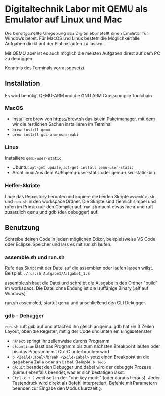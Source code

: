 # Digitaltechnik Labor mit QEMU als Emulator auf Linux und Mac

Die bereitgestellte Umgebung des Digitallabor stellt einen Emulator für Windows bereit. Für MacOS und Linux besteht die Möglichkeit alle Aufgaben direkt auf der Platine laufen zu lassen.

Mit QEMU aber ist es auch möglich die meisten Aufgaben direkt auf dem PC zu debuggen.

Kenntnis des Terminals vorrausgesetzt.

## Installation

Es wird benötigt QEMU-ARM und die GNU ARM Crosscompile Toolchain

### MacOS

- Installiere brew von https://brew.sh das ist ein Paketmanager, mit dem wir die restlichen Sachen installieren im Terminal
- `brew install qemu`
- `brew install gcc-arm-none-eabi`

### Linux

Installiere `qemu-user-static`
- Ubuntu: `apt-get update`, `apt-get install qemu-user-static`
- ArchLinux: Aus dem AUR qemu-user-static oder qemu-user-static-bin

### Helfer-Skripte
Lade das Repository herunter und kopiere die beiden Skripte `assemble.sh` und `run.sh` in den workspace Ordner. Die Skripte sind ziemlich simpel und rufen im Prinzip nur den Compiler auf. `run.sh` macht etwas mehr und ruft zusätzlich qemu und gdb (den debugger) auf.

## Benutzung

Schreibe deinen Code in jedem möglichen Editor, beispielsweise VS Code oder Eclipse. Speicher und lass es mit run.sh laufen.

### assemble.sh und run.sh

Rufe das Skript mit der Datei auf die assemblen oder laufen lassen willst.
Beispiel: `./run.sh Aufgabe1/Aufgabe1_1.S`

assemble.sh baut die Datei und schreibt die Ausgabe in den Ordner "build" im workspace. Die Datei ohne Endung ist die lauffähige Binary (.elf auf Windows)

run.sh assembled, startet qemu und anschließend den CLI Debugger.

### gdb - Debugger 

`run.sh` ruft gdb auf und attached ihn gleich an qemu. gdb hat ein 3 Zeilen Layout, oben die Register, mittig der Code und unten ein Eingabefenster

- `n`/`next` springt ihr zeilenweise durchs Programm
- `c`/`continue` lässt das Programm bis zum nächsten Breakpoint laufen oder bis das Programm mit Ctrl-C unterbrochen wird
- `b <Zeile/Label>`/`break <Zeile/Label>` setzt einen Breakpoint an die gegebene Zeile oder an Label. Beispiel `b loop`
- `q`/`quit` beendet den Debugger und dabei wird der debuggte Prozess (qemu) ebenfalls beendet, was er sich bestätigen lässt.
- `Ctrl-x + S` wechselt in den "one key mode" (oder daraus heraus). Jeder Tastendruck wird direkt als Befehl interpretiert, Befehle mit Parametern beenden zur Eingabe den Modus kurzzeitig.
